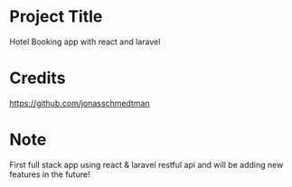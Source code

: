 # Project Title

Hotel Booking app with react and laravel

# Credits

https://github.com/jonasschmedtman

# Note

First full stack app using react & laravel restful api and will be adding new features in the future!
